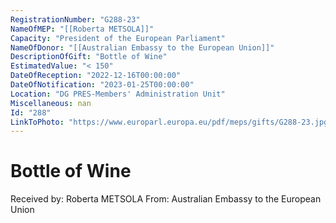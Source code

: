 ```yaml
---
RegistrationNumber: "G288-23"
NameOfMEP: "[[Roberta METSOLA]]"
Capacity: "President of the European Parliament"
NameOfDonor: "[[Australian Embassy to the European Union]]"
DescriptionOfGift: "Bottle of Wine"
EstimatedValue: "< 150"
DateOfReception: "2022-12-16T00:00:00"
DateOfNotification: "2023-01-25T00:00:00"
Location: "DG PRES-Members' Administration Unit"
Miscellaneous: nan
Id: "288"
LinkToPhoto: "https://www.europarl.europa.eu/pdf/meps/gifts/G288-23.jpg#"
---
```


# Bottle of Wine

Received by: Roberta METSOLA
From: Australian Embassy to the European Union
